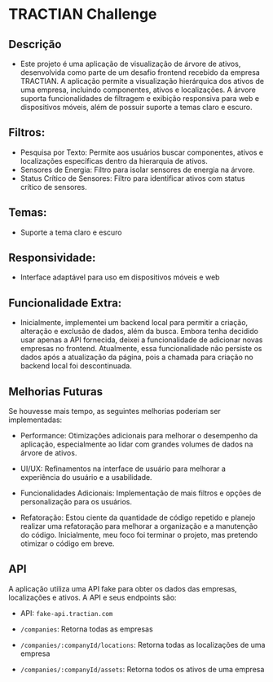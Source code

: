 # TRACTIAN Challenge

## Descrição

- Este projeto é uma aplicação de visualização de árvore de ativos, desenvolvida como parte de um desafio frontend recebido da empresa TRACTIAN. A aplicação permite a visualização hierárquica dos ativos de uma empresa, incluindo componentes, ativos e localizações. A árvore suporta funcionalidades de filtragem e exibição responsiva para web e dispositivos móveis, além de possuir suporte a temas claro e escuro.


## Filtros:
- Pesquisa por Texto: Permite aos usuários buscar componentes, ativos e localizações específicas dentro da hierarquia de ativos.
- Sensores de Energia: Filtro para isolar sensores de energia na árvore.
- Status Crítico de Sensores: Filtro para identificar ativos com status crítico de sensores.

## Temas:
- Suporte a tema claro e escuro

## Responsividade:
- Interface adaptável para uso em dispositivos móveis e web

## Funcionalidade Extra:
- Inicialmente, implementei um backend local para permitir a criação, alteração e exclusão de dados, além da busca. Embora tenha decidido usar apenas a API fornecida, deixei a funcionalidade de adicionar novas empresas no frontend. Atualmente, essa funcionalidade não persiste os dados após a atualização da página, pois a chamada para criação no backend local foi descontinuada.

## Melhorias Futuras

Se houvesse mais tempo, as seguintes melhorias poderiam ser implementadas:

- Performance: Otimizações adicionais para melhorar o desempenho da aplicação, especialmente ao lidar com grandes volumes de dados na árvore de ativos.

- UI/UX: Refinamentos na interface de usuário para melhorar a experiência do usuário e a usabilidade.

- Funcionalidades Adicionais: Implementação de mais filtros e opções de personalização para os usuários.

- Refatoração: Estou ciente da quantidade de código repetido e planejo realizar uma refatoração para melhorar a organização e a manutenção do código. Inicialmente, meu foco foi terminar o projeto, mas pretendo otimizar o código em breve.


## API

A aplicação utiliza uma API fake para obter os dados das empresas, localizações e ativos. A API e seus endpoints são:

- API: `fake-api.tractian.com`

- `/companies`: Retorna todas as empresas
- `/companies/:companyId/locations`: Retorna todas as localizações de uma empresa
- `/companies/:companyId/assets`: Retorna todos os ativos de uma empresa

